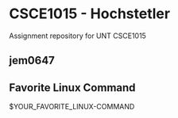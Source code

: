 # CSCE1015 - Hochstetler
Assignment repository for UNT CSCE1015
## jem0647

## Favorite Linux Command
$YOUR_FAVORITE_LINUX-COMMAND
